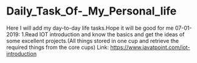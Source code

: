 # Daily_Task_Of-_My_Personal_life
Here I will add my day-to-day life tasks.Hope it will be good for me 
07-01-2019:
1.Read IOT introduction and know the basics and get the ideas of some excellent projects.(All things stored in one cup and retrieve the required things from the core cups)
Link: https://www.javatpoint.com/iot-introduction
